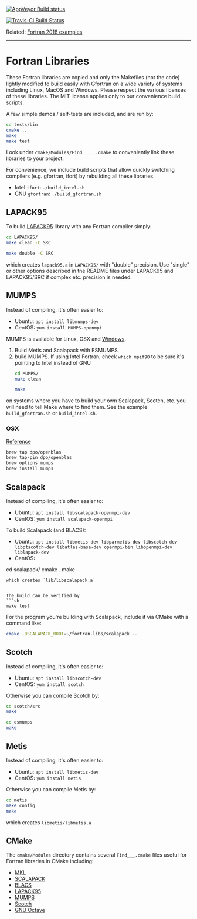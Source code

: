 [![AppVeyor Build status](https://ci.appveyor.com/api/projects/status/lo4lftvwo0kghir5?svg=true)](https://ci.appveyor.com/project/scivision/fortran-libs)

[![Travis-CI Build Status](https://travis-ci.org/scivision/fortran-libs.svg)](https://travis-ci.org/scivision/fortran-libs)

Related: [Fortran 2018 examples](https://github.com/scivision/fortran2018-examples)

---

# Fortran Libraries

These Fortran libraries are copied and only the Makefiles (not the code) lightly modified to build easily with Gfortran on a wide variety of systems including Linux, MacOS and Windows.
Please respect the various licenses of these libraries. 
The MIT license applies only to our convenience build scripts.

A few simple demos / self-tests are included, and are run by:
```sh
cd tests/bin
cmake ..
make
make test
```

Look under `cmake/Modules/Find_____.cmake` to conveniently link these libraries to your project.


For convenience, we include build scripts that allow quickly switching compilers (e.g. gfortran, ifort) by rebuilding all these libraries.

* Intel `ifort`:  `./build_intel.sh`
* GNU `gfortran`: `./build_gfortran.sh`

## LAPACK95
To build 
[LAPACK95](http://www.netlib.org/lapack95/)
library with any Fortran compiler simply:
```sh
cd LAPACK95/
make clean -C SRC

make double -C SRC 
```
which creates `lapack95.a` in `LAPACK95/`  with "double" precision.
Use "single" or other options described in tne README files under LAPACK95 and LAPACK95/SRC if complex etc. precision is needed.

## MUMPS

Instead of compiling, it's often easier to:

* Ubuntu: `apt install libmumps-dev`
* CentOS: `yum install MUMPS-openmpi`

MUMPS is available for Linux, OSX and 
[Windows](http://mumps.enseeiht.fr/index.php?page=links).

1. Build Metis and Scalapack with ESMUMPS
2. build MUMPS. If using Intel Fortran, check `which mpif90` to be sure it's pointing to Intel instead of GNU
   ```sh
   cd MUMPS/
   make clean

   make
   ```

on systems where you have to build your own Scalapack, Scotch, etc. you will need to tell Make where to find them.
See the example `build_gfortran.sh` or `build_intel.sh`.

### OSX

[Reference](http://mumps.enseeiht.fr/index.php?page=links)

```sh
brew tap dpo/openblas
brew tap-pin dpo/openblas
brew options mumps
brew install mumps
```

## Scalapack
Instead of compiling, it's often easier to:

* Ubuntu: `apt install libscalapack-openmpi-dev`
* CentOS: `yum install scalapack-openmpi`

To build Scalapack (and BLACS):

* Ubuntu: `apt install libmetis-dev libparmetis-dev libscotch-dev libptscotch-dev libatlas-base-dev openmpi-bin libopenmpi-dev liblapack-dev`
* CentOS: ` `

cd scalapack/
cmake .
make
```
which creates `lib/libscalapack.a`


The build can be verified by
```sh
make test
```

For the program you're building with Scalapack, include it via CMake with a command like:
```sh
cmake -DSCALAPACK_ROOT=~/fortran-libs/scalapack ..
```

## Scotch

Instead of compiling, it's often easier to:

* Ubuntu: `apt install libscotch-dev`
* CentOS: `yum install scotch`

Otherwise you can compile Scotch by:

```sh
cd scotch/src
make

cd esmumps
make
```

## Metis

Instead of compiling, it's often easier to:

* Ubuntu: `apt install libmetis-dev`
* CentOS: `yum install metis`

Otherwise you can compile Metis by:

```sh
cd metis
make config
make
```

which creates `libmetis/libmetis.a`



## CMake
The `cmake/Modules` directory contains several `Find___.cmake` files useful for Fortran libraries in CMake including:

* [MKL](https://software.intel.com/mkl)
* [SCALAPACK](http://www.netlib.org/scalapack/)
* [BLACS](http://www.netlib.org/blacs/)
* [LAPACK95](http://www.netlib.org/lapack95/)
* [MUMPS](http://mumps.enseeiht.fr/)
* [Scotch](https://gforge.inria.fr/projects/scotch/)
* [GNU Octave](https://www.gnu.org/software/octave/)
